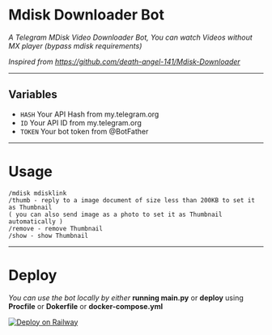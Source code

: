 # Mdisk Downloader Bot

*A Telegram MDisk Video Downloader Bot, You can watch Videos without MX player (bypass mdisk requirements)*

*Inspired from https://github.com/death-angel-141/Mdisk-Downloader*

---

## Variables

- `HASH` Your API Hash from my.telegram.org
- `ID` Your API ID from my.telegram.org
- `TOKEN` Your bot token from @BotFather

---

# Usage

```
/mdisk mdisklink
/thumb - reply to a image document of size less than 200KB to set it as Thumbnail
( you can also send image as a photo to set it as Thumbnail automatically )
/remove - remove Thumbnail
/show - show Thumbnail
```
---

# Deploy

*You can use the bot locally by either* **running main.py** or **deploy** using **Procfile** or **Dokerfile** or **docker-compose.yml**

[![Deploy on Railway](https://railway.app/button.svg)](https://railway.app/new/template/D6ueVa?referralCode=_4oAwx)

